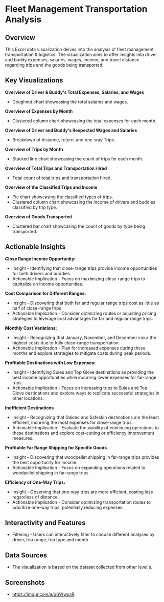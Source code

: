 # Fleet Management Transportation Analysis

## Overview

This Excel data visualization delves into the analysis of fleet management transportation & logistics. The visualization aims to offer insights into driver and buddy expenses, salaries, wages, income, and travel distance regarding trips and the goods being transported.

## Key Visualizations

**Overview of Driver & Buddy's Total Expenses, Salaries, and Wages**

 - Doughnut chart showcasing the total salaries and wages.


**Overview of Expenses by Month**

 - Clustered column chart showcasing the total expenses for each month.


**Overview of Driver and Buddy's Respected Wages and Salaries**

 - Breakdown of distance, return, and one-way Trips.


**Overview of Trips by Month**

 - Stacked line chart showcasing the count of trips for each month.


**Overview of Total Trips and Transportation Hired**

 - Total count of total trips and transportation hired.


**Overview of the Classified Trips and Income**

 - Pie chart showcasing the classified types of trips.
 - Clustered column chart showcasing the income of drivers and buddies classified by trip type.


**Overview of Goods Transported**

 - Clustered bar chart showcasing the count of goods by type being transported.

## Actionable Insights

**Close Range Income Opportunity:**

 - Insight - Identifying that close-range trips provide income opportunities for both drivers and buddies.
 - Actionable Implication - Focus on maximizing close-range trips to capitalize on income opportunities.

**Cost Comparison for Different Ranges:**

 - Insight - Discovering that both far and regular range trips cost as little as half of close-range trips.
 - Actionable Implication - Consider optimizing routes or adjusting pricing strategies to leverage cost advantages for far and regular range trips.

**Monthly Cost Variations:**

 - Insight - Recognizing that January, November, and December incur the highest costs due to fully close-range transportation.
 - Actionable Implication - Plan for increased expenses during these months and explore strategies to mitigate costs during peak periods.

**Profitable Destinations with Low Expenses:**

 - Insight - Identifying Suies and Top Glove destinations as providing the best income opportunities while incurring lower expenses for far-range trips.
 - Actionable Implication - Focus on increasing trips to Suies and Top Glove destinations and explore ways to replicate successful strategies in other locations.

**Inefficient Destinations**

 - Insight - Recognizing that Gaidec and Safeskin destinations are the least efficient, incurring the most expenses for close-range trips.
 - Actionable Implication - Evaluate the viability of continuing operations to these destinations and explore cost-cutting or efficiency improvement measures.

**Profitable Far Range Shipping for Specific Goods**

 - Insight - Discovering that woodpellet shipping in far-range trips provides the best opportunity for income.
 - Actionable Implication - Focus on expanding operations related to woodpellet shipping in far-range trips.

**Efficiency of One-Way Trips:**

 - Insight - Observing that one-way trips are more efficient, costing less regardless of distance.
 - Actionable Implication - Consider optimizing transportation routes to prioritize one-way trips, potentially reducing expenses.

## Interactivity and Features

 - Filtering - Users can interactively filter to choose different analyses by driver, trip range, trip type and month.


## Data Sources

 - The visualization is based on the dataset collected from other level's.

## Screenshots

 - https://imgur.com/a/g6WwoaR



